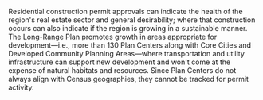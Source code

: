 Residential construction permit approvals can indicate the health of the region's real estate sector and general desirability; where that construction occurs can also indicate if the region is growing in a sustainable manner. The Long-Range Plan promotes growth in areas appropriate for development—i.e., more than 130 Plan Centers along with Core Cities and Developed Community Planning Areas—where transportation and utility infrastructure can support new development and won't come at the expense of natural habitats and resources. Since Plan Centers do not always align with Census geographies, they cannot be tracked for permit activity. 